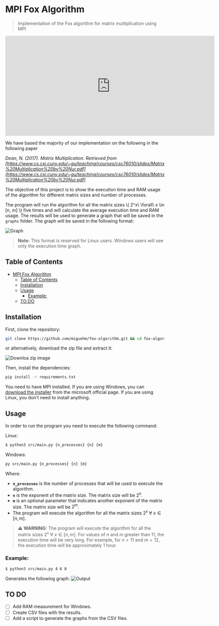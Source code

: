 # MPI Fox Algorithm

> Implementation of the Fox algorithm for matrix multiplication using MPI

<center>
<iframe width="660" height="315" src="https://www.youtube.com/embed/vYSCzJWDCsI?si=vjeDVg-5dbMGCAnE" title="YouTube video player" frameborder="0" allow="accelerometer; autoplay; clipboard-write; encrypted-media; gyroscope; picture-in-picture; web-share" allowfullscreen></iframe>
</center>

We have based the majority of our implementation on the following in the following paper

_Dean, N. (2017). Matrix Multiplication. Retrieved from [https://www.cs.csi.cuny.edu/~gu/teaching/courses/csc76010/slides/Matrix%20Multiplication%20by%20Nur.pdf](https://www.cs.csi.cuny.edu/~gu/teaching/courses/csc76010/slides/Matrix%20Multiplication%20by%20Nur.pdf)_

The objective of this project is to show the execution time and RAM usage of the algorithm for different matrix sizes and number of processes. 

The program will run the algorithm for all the matrix sizes \\( 2^x\ \forall\ x \in [n, m] \\) five times and will calculate the average execution time and RAM usage. The results will be used to generate a graph that will be saved in the `graphs` folder. The graph will be saved in the following format:

![Graph](graph/../graphs/felamar/LAPTOP/512-2048_Linux/fox_enteros_512-2048.png "Graph")
> **Note:** This format is reserved for Linux users. Windows users will see only the execution time graph.

## Table of Contents

- [MPI Fox Algorithm](#mpi-fox-algorithm)
  - [Table of Contents](#table-of-contents)
  - [Installation](#installation)
  - [Usage](#usage)
    - [Example:](#example)
  - [TO DO](#to-do)

## Installation

First, clone the repository:

```bash
git clone https://github.com/miguehm/fox-algorithm.git && cd fox-algorithm
```
or alternatively, download the zip file and extract it:

![Downloa zip image](media/zip_download.png "Download zip")
<!-- [![Download fox-algorithm](https://img.shields.io/github/v/release/miguehm/fox-algorithm?include_prereleases&label=Download&logo=github)] -->

Then, install the dependencies:

```bash
pip install -r requirements.txt
```

You need to have MPI installed. If you are using Windows, you can [download the installer](https://www.microsoft.com/en-us/download/details.aspx?id=57467) from the microsoft official page. If you are using Linux, you don't need to install anything.

## Usage

In order to run the program you need to execute the following command:

Linux:
```bash
$ python3 src/main.py {n_processes} {n} {m}
```


Windows:
```bash
py src/main.py {n_processes} {n} {m} 
```

Where:
- **`n_processes`** is the number of processes that will be used to execute the algorithm.
- **`n`** is the exponent of the matrix size. The matrix size will be $2^n$.
- **`m`** is an optional parameter that indicates another exponent of the matrix size. The matrix size will be $2^m$.
- The program will execute the algorithm for all the matrix sizes $2^x\ \forall\ x \in [n, m]$.

> :warning: **WARNING:** The program will execute the algorithm for all the matrix sizes $2^x\ \forall\ x \in [n, m]$. For values of $n$ and $m$ greater than 11, the execution time will be very long. For example, for $n=11$ and $m=12$, the execution time will be approximately 1 hour. 

### Example:
```bash
$ python3 src/main.py 4 6 8
```
Generates the following graph:
![Output](graphs/felamar/LAPTOP/64-256_Linux/fox_enteros_64-256.png "Output")

## TO DO
- [ ] Add RAM measurement for Windows.
- [ ] Create CSV files with the results.
- [ ] Add a script to generate the graphs from the CSV files.
